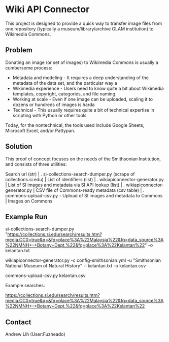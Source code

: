 # Wiki API Connector

This project is designed to provide a quick way to transfer image files from one repository (typically a museum/library/archive GLAM institution) to Wikimedia Commons.

## Problem
Donating an image (or set of images) to Wikimedia Commons is usually a cumbersome process:
* Metadata and modeling - It requires a deep understanding of the metadata of the data set, and the particular way a 
* Wikimedia experience - Users need to know quite a bit about Wikimedia templates, copyright, categories, and file naming.
* Working at scale - Even if one image can be uploaded, scaling it to dozens or hundreds of images is harda
* Technical - This usually requires quite a bit of technical expertise in scripting with Python or other tools

Today, for the nontechnical, the tools used include Google Sheets, Microsoft Excel, and/or Pattypan.

## Solution

This proof of concept focuses on the needs of the Smithsonian Institution, and consists of three utilities:

Search url (str)
|
 . si-collections-search-dumper.py (scrape of collections.si.edu)
|
List of identifiers (list)
|
 . wikiapiconnector-generator.py
|
List of SI images and metadata via SI API lookup (list)
|
 . wikiapiconnector-generator.py
|
CSV file of Commons-ready metadata (csv table)
|
 . commons-upload-csv.py - Upload of SI images and metadata to Commons
|
Images on Commons

## Example Run

si-collections-search-dumper.py
    "https://collections.si.edu/search/results.htm?media.CC0=true&q=&fq=place%3A%22Malaysia%22&fq=data_source%3A%22NMNH+-+Botany+Dept.%22&fq=place%3A%22Kelantan%22"
    -o kelantan.txt

wikiapiconnector-generator.py 
    -c config-smithsonian.yml 
    -u "Smithsonian National Museum of Natural History" 
    -i kelantan.txt 
    -o kelantan.csv

commons-upload-csv.py
    kelantan.csv 


Example searches:

https://collections.si.edu/search/results.htm?media.CC0=true&q=&fq=place%3A%22Malaysia%22&fq=data_source%3A%22NMNH+-+Botany+Dept.%22&fq=place%3A%22Kelantan%22

## Contact
Andrew Lih (User:Fuzheado)


